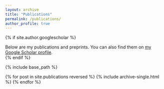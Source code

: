 ```yaml
---
layout: archive
title: "Publications"
permalink: /publications/
author_profile: true
---
```

 {% if site.author.googlescholar %}
  <div class="wordwrap">Below are my publications and preprints. You can also find them on <a href="https://scholar.google.com/citations?user=Uph8rcwAAAAJ&hl=en&oi=ao">my Google Scholar profile</a>.</div>
{% endif %}


{% include base_path %}

{% for post in site.publications reversed %}
  {% include archive-single.html %}
{% endfor %}
